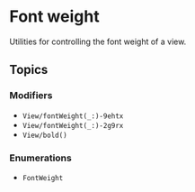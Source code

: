 # Font weight

Utilities for controlling the font weight of a view.

## Topics

### Modifiers

- ``View/fontWeight(_:)-9ehtx``
- ``View/fontWeight(_:)-2g9rx``
- ``View/bold()``

### Enumerations

- ``FontWeight``
